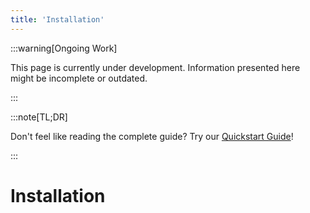 ```yaml
---
title: 'Installation'
---
```


:::warning[Ongoing Work]

This page is currently under development. Information presented here might be incomplete or outdated.

:::

:::note[TL;DR]

Don't feel like reading the complete guide? Try our [Quickstart Guide](../quickstart)!

:::

# Installation